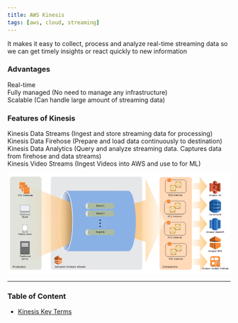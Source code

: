 ```yaml
---
title: AWS Kinesis
tags: [aws, cloud, streaming]
---
```


It makes it easy to collect, process and analyze real-time streaming data so we can get timely insights or react quickly to new information

### Advantages

Real-time  
Fully managed (No need to manage any infrastructure)  
Scalable (Can handle large amount of streaming data)

### Features of Kinesis

Kinesis Data Streams (Ingest and store streaming data for processing)  
Kinesis Data Firehose (Prepare and load data continuously to destination)  
Kinesis Data Analytics (Query and analyze streaming data. Captures data from firehose and data streams)  
Kinesis Video Streams (Ingest Videos into AWS and use to for ML)

![Kinesis Architecture|600](../../images/kinesis-architecture.png)

---

### Table of Content

* [Kinesis Key Terms](Kinesis%20Key%20Terms.md)